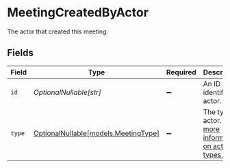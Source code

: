 # MeetingCreatedByActor

The actor that created this meeting.


## Fields

| Field                                                                         | Type                                                                          | Required                                                                      | Description                                                                   |
| ----------------------------------------------------------------------------- | ----------------------------------------------------------------------------- | ----------------------------------------------------------------------------- | ----------------------------------------------------------------------------- |
| `id`                                                                          | *OptionalNullable[str]*                                                       | :heavy_minus_sign:                                                            | An ID to identify the actor.                                                  |
| `type`                                                                        | [OptionalNullable[models.MeetingType]](../models/meetingtype.md)              | :heavy_minus_sign:                                                            | The type of actor. [Read more information on actor types here](/docs/actors). |